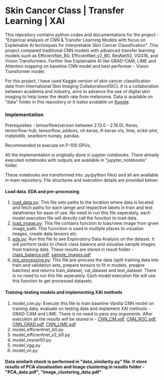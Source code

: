 # Skin Cancer Class | Transfer Learning | XAI

This repository contains python codes and documentations for the project - "Empirical analysis of CNN & Transfer Learning Models with focus on Explainable AI techniques for 
interpretable Skin Cancer Classification". This project compared traditional CNN models with advanced transfer learning models such as EfficientNet_B0, EfficientNet_v2_B0, 
ResNet50, VGG16, and Vision Transformers. Further few Explainable AI like GRAD-CAM, LIME and Attention mapping on baseline CNN model and best performer - Vision Transformer model.

For this project, I have used Kaggle version of skin cancer classification data from International Skin Imaging Collaboration(ISIC). It is a collaboration between academia and industry, aims to advance the use of digital skin imaging to help lower the death rate from melanoma. Data is available on "data" folder in this repository or it isalso avialable on [Kaggle](https://www.kaggle.com/datasets/fanconic/skin-cancer-malignant-vs-benign).

### Implementation

Prerequisites -  tensorflow(version between 2.13.0 - 2.16.0), Keras, tensorflow-hub, tensorflow_addons, vit-keras, tf-keras-vis, lime, scikit-plot, matplotlib, seanborn numpy, pandas.

Recommended to execute on P-100 GPUs.

All the implementation is originally done in jupyter notebooks. There already executed notebooks with outputs are available in "jupyter_notebooks" folder.

These notebooks are transformed into .py(python files) and all are available in main repository. File structures and execution details are provided below:

#### Load data. EDA and pre-processing

1. [load_data.py](load_data.py): This file sets paths to the location where data is located and fetch paths for each iamge and respective labels in train and test dataframes for ease of use. No need to run this file seperately, each model execution file will directly call the function to load data.
3. [load_image.py](load_image.py): This file contains function to loas/view image from given image_path. This fucnction is used in multiple places to visualize images, create data tensors etc.
4. [eda.py](eda.py): Run this file to see Exploratory Data Analysis on the dataset. It will perform tasks to check class balance and visualise sample images from training data. These results are stored in result folder - [class_balance.pdf](results/class_balance.pdf), [sample_images.pdf](results/sample_images.pdf)
5. [pre_processing.py](pre_processing.py): This file pre-process the data (split training data into train and validation sets, prepare tensors to fit in models, preapre batches) and returns train_dataset, val_dataset and test_dataset. There is no need to run this file seperately. Each model execution file will use this function to get processed datasets. 

#### Training-testing models and implementing XAI methods

1. model_cnn.py: Execute this file to train baseline Vanilla CNN model on training data, evaluate on testing data and implement XAI methods - GRAD-CAM and LIME. There is no need to pass any arguments. After execution all the results will be stored in - [CNN_CM.pdf](results/CNN_CM.pdf), [CNN_ROC.pdf](results/CNN_ROC.pdf), [CNN_GRAD.pdf](results/CNN_GRAD.pdf), [CNN_LIME.pdf](results/CNN_LIME.pdf)
2. model_efficientnet_b0.py
3. model_efficientnet_v2_b0.py
4. model_resnet50.py
5. model_vgg.py
6. model_vit.py

#### Data similarit check is performed in "data_similarity.py" file. It store results of PCA visualisation and Image clustering in results folder - "PCA_data.pdf", "Image_clustering_data.pdf"
